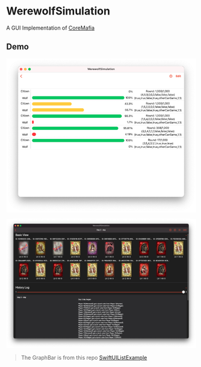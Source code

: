# WerewolfSimulation

A GUI Implementation of [CoreMafia](https://github.com/Kyle-Ye/CoreMafia)

## Demo

![demo](Resources/demo2.png)

![demo](Resources/demo1.png)

> The GraphBar is from this repo [SwiftUIListExample](https://github.com/callistaenterprise/SwiftUIListExample)